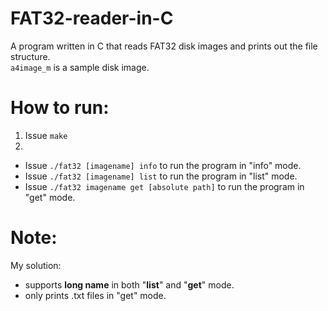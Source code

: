 # FAT32-reader-in-C
A program written in C that reads FAT32 disk images and prints out the file structure.
<br>
`a4image_m` is a sample disk image.

# How to run:
1. Issue `make`
2. 
* Issue `./fat32 [imagename] info` to run the program in "info" mode. 
* Issue `./fat32 [imagename] list` to run the program in "list" mode. 
* Issue `./fat32 imagename get [absolute path]` to run the program in "get" mode.

# Note:
My solution:
* supports **long name** in both "**list**" and "**get**" mode.
* only prints .txt files in "get" mode. 
